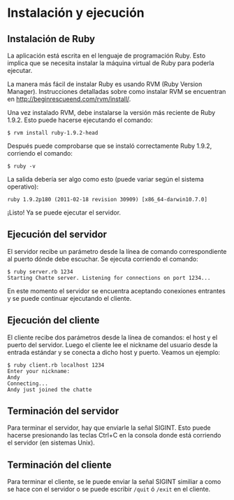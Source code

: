 # Instalación y ejecución

## Instalación de Ruby

La aplicación está escrita en el lenguaje de programación Ruby. Esto implica que se necesita instalar la máquina virtual de Ruby para poderla ejecutar.

La manera más fácil de instalar Ruby es usando RVM (Ruby Version Manager). Instrucciones detalladas sobre como instalar RVM se encuentran en http://beginrescueend.com/rvm/install/.

Una vez instalado RVM, debe instalarse la versión más reciente de Ruby 1.9.2. Esto puede hacerse ejecutando el comando:

    $ rvm install ruby-1.9.2-head
    
Después puede comprobarse que se instaló correctamente Ruby 1.9.2, corriendo el comando:

    $ ruby -v
    
La salida debería ser algo como esto (puede variar según el sistema operativo):

    ruby 1.9.2p180 (2011-02-18 revision 30909) [x86_64-darwin10.7.0]

¡Listo! Ya se puede ejecutar el servidor.

## Ejecución del servidor

El servidor recibe un parámetro desde la línea de comando correspondiente al puerto dónde debe escuchar. Se ejecuta corriendo el comando:

    $ ruby server.rb 1234
    Starting Chatte server. Listening for connections on port 1234...

En este momento el servidor se encuentra aceptando conexiones entrantes y se puede continuar ejecutando el cliente.

## Ejecución del cliente

El cliente recibe dos parámetros desde la línea de comandos: el host y el puerto del servidor. Luego el cliente lee el nickname del usuario desde la entrada estándar y se conecta a dicho host y puerto. Veamos un ejemplo:

    $ ruby client.rb localhost 1234
    Enter your nickname:
    Andy
    Connecting...
    Andy just joined the chatte

## Terminación del servidor

Para terminar el servidor, hay que enviarle la señal SIGINT. Esto puede hacerse presionando las teclas Ctrl+C en la consola donde está corriendo el servidor (en sistemas Unix).

## Terminación del cliente

Para terminar el cliente, se le puede enviar la señal SIGINT similiar a como se hace con el servidor o se puede escribir `/quit` ó `/exit` en el cliente.